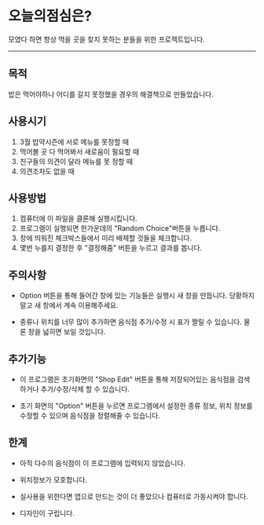 오늘의점심은?
===
모였다 하면 항상 먹을 곳을 찾지 못하는 분들을 위한 프로젝트입니다.

---
목적
---
밥은 먹어야하나 어디를 갈지 못정했을 경우의 해결책으로 만들었습니다.

사용시기
---
1. 3월 밥약시즌에 서로 메뉴를 못정할 때
2. 먹어볼 곳 다 먹어봐서 새로움이 필요할 때
3. 친구들의 의견이 달라 메뉴를 못 정할 때
4. 의견조차도 없을 때

사용방법
---
1. 컴퓨터에 이 파일을 클론해 실행시킵니다.
2. 프로그램이 실행되면 한가운데의 "Random Choice"버튼을 누릅니다.
3. 창에 띄워진 체크박스들에서 미리 배제할 것들을 체크합니다.
4. 몇번 누를지 결정한 후 "결정해줌" 버튼을 누르고 결과를 봅니다.

주의사항
---
* Option 버튼을 통해 들어간 창에 있는 기능들은 실행시 새 창을 만듭니다. 당황하지 말고 새 창에서 계속 이용해주세요.

* 종류나 위치를 너무 많이 추가하면 음식점 추가/수정 시 표가 짤릴 수 있습니다. 물론 창을 넓히면 보일 것입니다.

추가기능
---
* 이 프로그램은 초기화면의 "Shop Edit" 버튼을 통해 저장되어있는 음식점을 검색하거나 추가/수정/삭제 할 수 있습니다.

* 초기 화면의 "Option" 버튼을 누르면 프로그램에서 설정한 종류 정보, 위치 정보를 수정할 수 있으며 음식점을 정렬해줄 수 있습니다.

한계
---
* 아직 다수의 음식점이 이 프로그램에 입력되지 않았습니다.

* 위치정보가 모호합니다.

* 실사용을 위한다면 앱으로 만드는 것이 더 좋았으나 컴퓨터로 가동시켜야 합니다.

* 디자인이 구립니다.